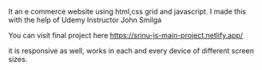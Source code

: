 It an e commerce website using html,css grid and javascript. I made this with the help of Udemy Instructor John Smilga

You can visit final project here https://srinu-js-main-project.netlify.app/

it is responsive as well, works in each and every device of different screen sizes.
